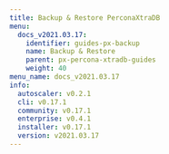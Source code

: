 ```yaml
---
title: Backup & Restore PerconaXtraDB
menu:
  docs_v2021.03.17:
    identifier: guides-px-backup
    name: Backup & Restore
    parent: px-percona-xtradb-guides
    weight: 40
menu_name: docs_v2021.03.17
info:
  autoscaler: v0.2.1
  cli: v0.17.1
  community: v0.17.1
  enterprise: v0.4.1
  installer: v0.17.1
  version: v2021.03.17
---
```


